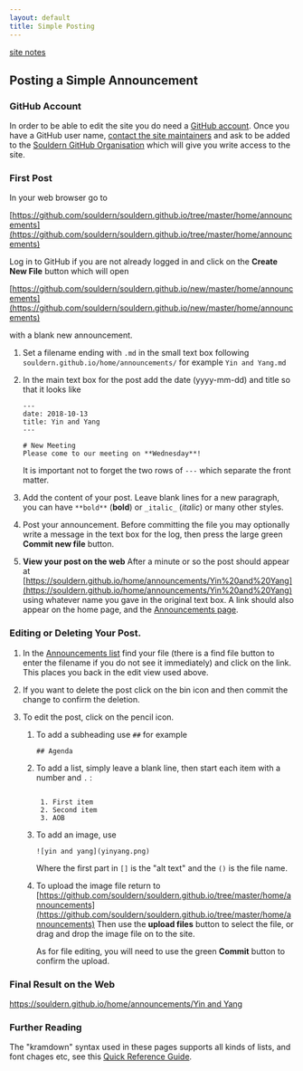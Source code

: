```yaml
---
layout: default
title: Simple Posting
---
```


[site notes](/home/site-notes)

## Posting a Simple Announcement

### GitHub Account

In order to be able to edit the site you do need a
  [GitHub account](https://github.com/join?source=header-home).
  Once you have a GitHub user
  name, [contact the site  maintainers](/home/contact-website)
  and ask to be added to
  the [Souldern GitHub Organisation](https://github.com/orgs/souldern/people)
  which will give you write access to the site.
  
### First Post
In your web browser go to

[https://github.com/souldern/souldern.github.io/tree/master/home/announcements](https://github.com/souldern/souldern.github.io/tree/master/home/announcements)

Log in to GitHub if you are not already logged in and click on the **Create New File** button
which will open

[https://github.com/souldern/souldern.github.io/new/master/home/announcements](https://github.com/souldern/souldern.github.io/new/master/home/announcements)

with a blank new announcement.

1. Set a filename ending with `.md` in the small text box following `souldern.github.io/home/announcements/`
  for example `Yin and Yang.md`

2. In the main text box for the post add the date (yyyy-mm-dd)  and title so that it looks like

   ```
   ---
   date: 2018-10-13
   title: Yin and Yang
   ---
   
   # New Meeting
   Please come to our meeting on **Wednesday**!
   ```

   It is important not to forget the two rows of `---` which separate the front matter.

3. Add the content of your post. Leave blank lines for a new paragraph,  you can have `**bold**` (**bold**) or `_italic_` (_italic_) or many other styles.

4. Post your announcement.  Before committing the file you may optionally write a message in the text box for the log, then press the large green **Commit new file** button.

5. **View your post on the web** After a minute or so the post should appear at  
   [https://souldern.github.io/home/announcements/Yin%20and%20Yang](https://souldern.github.io/home/announcements/Yin%20and%20Yang)
   using whatever name you gave in the original text box. A link should also appear on the home page, and
   the [Announcements page](https://souldern.github.io/home/announcements/).

### Editing or Deleting Your Post.

1. In the [Announcements list](https://github.com/souldern/souldern.github.io/tree/master/home/announcements) find your file (there is a find file button to enter the filename if you do not see it immediately) and click on the link. This places you back in the edit view used above.

2. If you want to delete the post click on the bin icon and then commit the change to confirm the deletion.

3. To edit the post, click on the pencil icon.

   1. To add a subheading use `##` for example

      ```
      ## Agenda
      ```

    2. To add a list, simply leave a blank line, then start each item with a number and `.` :

       ```
     
        1. First item
        2. Second item
        3. AOB
       ```
     
    3. To add an image, use

       ```
       ![yin and yang](yinyang.png)
       ```

       Where the first part in `[]` is the "alt text" and the `()` is the file name.

    4. To upload the image file return to  
       [https://github.com/souldern/souldern.github.io/tree/master/home/announcements](https://github.com/souldern/souldern.github.io/tree/master/home/announcements)
       Then use the **upload files** button to select the file, or drag and drop the image file on to the site.

       As for file editing, you will need to use the green **Commit** button to confirm the upload.
       

### Final Result on the Web

[https://souldern.github.io/home/announcements/Yin and Yang](https://souldern.github.io/home/announcements/Yin%20and%20Yang)

### Further Reading

The "kramdown" syntax used in these pages supports all kinds of lists, and font chages etc, see this [Quick Reference Guide](https://kramdown.gettalong.org/quickref.html).